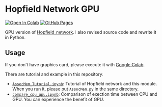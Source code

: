 # Hopfield Network GPU

[![Open In Colab](https://colab.research.google.com/assets/colab-badge.svg)](https://colab.research.google.com/github/skrbcr/Hopfield_network_gpu/blob/main/Hopfield_Tutorial.ipynb)
[![GitHub Pages](https://img.shields.io/badge/docs-GitHub%20Pages-blue?style=flat-square&logo=github)](https://skrbcr.github.io/Hopfield_network_gpu/)

GPU version of [Hopfield_network](https://github.com/skrbcr/Hopfield_network). I also revised source code and rewrite it in Python.

## Usage

If you don't have graphics card, please execute it with [Google Colab](https://colab.research.google.com/).

There are tutorial and example in this repository:

- [`AssocMem_Tutorial.ipynb`](https://colab.research.google.com/github/skrbcr/Hopfield_network_gpu/blob/main/Hopfield_Tutorial.ipynb): Tutorial of Hopfield network and this module. When you run it, please put `AssocMem.py` in the same directory.
- [`compare_cpu_gpu.ipynb`](https://colab.research.google.com/github/skrbcr/Hopfield_network_gpu/blob/main/compare_cpu_gpu.ipynb): Comparison of exection time between CPU and GPU. You can experience the benefit of GPU.

